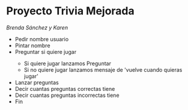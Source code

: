 <h1>Proyecto Trivia Mejorada</h1>
<em>Brenda Sánchez y Karen</em>
<blockquote></blockquote>
<ul>
	<li>Pedir nombre usuario</li>
	<li>Pintar nombre</li>
	<li>Preguntar si quiere jugar</li>
	<ul>
		<li>Si quiere jugar lanzamos Preguntar</li>
		<li>Si no quiere jugar lanzamos mensaje de 'vuelve cuando quieras jugar'</li>
	</ul>
	<li>Lanzar preguntas</li>
	<li>Decir cuantas preguntas correctas tiene</li>
	<li>Decir cuantas preguntas incorrectas tiene</li>
	<li>Fin</li>
</ul>